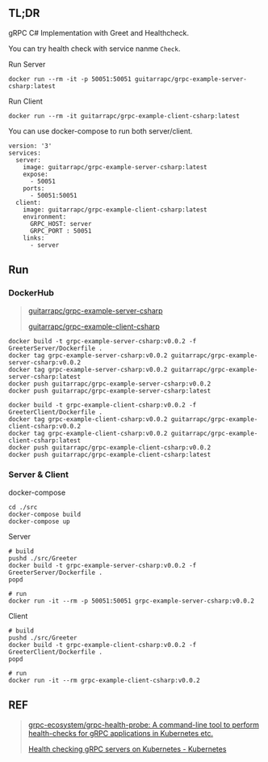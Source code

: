 ## TL;DR

gRPC C# Implementation with Greet and Healthcheck.

You can try health check with service nanme `Check`.

Run Server

```
docker run --rm -it -p 50051:50051 guitarrapc/grpc-example-server-csharp:latest
```

Run Client

```
docker run --rm -it guitarrapc/grpc-example-client-csharp:latest
```

You can use docker-compose to run both server/client.

```
version: '3'
services:
  server:
    image: guitarrapc/grpc-example-server-csharp:latest
    expose:
      - 50051
    ports:
      - 50051:50051
  client:
    image: guitarrapc/grpc-example-client-csharp:latest
    environment:
      GRPC_HOST: server
      GRPC_PORT : 50051
    links:
      - server
```


## Run

### DockerHub

> [guitarrapc/grpc-example-server-csharp](https://cloud.docker.com/u/guitarrapc/repository/docker/guitarrapc/grpc-example-server-csharp)
>
> [guitarrapc/grpc-example-client-csharp](https://cloud.docker.com/u/guitarrapc/repository/docker/guitarrapc/grpc-example-client-csharp)

```
docker build -t grpc-example-server-csharp:v0.0.2 -f GreeterServer/Dockerfile .
docker tag grpc-example-server-csharp:v0.0.2 guitarrapc/grpc-example-server-csharp:v0.0.2
docker tag grpc-example-server-csharp:v0.0.2 guitarrapc/grpc-example-server-csharp:latest
docker push guitarrapc/grpc-example-server-csharp:v0.0.2
docker push guitarrapc/grpc-example-server-csharp:latest

docker build -t grpc-example-client-csharp:v0.0.2 -f GreeterClient/Dockerfile .
docker tag grpc-example-client-csharp:v0.0.2 guitarrapc/grpc-example-client-csharp:v0.0.2
docker tag grpc-example-client-csharp:v0.0.2 guitarrapc/grpc-example-client-csharp:latest
docker push guitarrapc/grpc-example-client-csharp:v0.0.2
docker push guitarrapc/grpc-example-client-csharp:latest
```

### Server & Client

docker-compose

```
cd ./src
docker-compose build
docker-compose up
```

Server

```
# build
pushd ./src/Greeter
docker build -t grpc-example-server-csharp:v0.0.2 -f GreeterServer/Dockerfile .
popd

# run
docker run -it --rm -p 50051:50051 grpc-example-server-csharp:v0.0.2
```

Client

```
# build
pushd ./src/Greeter
docker build -t grpc-example-client-csharp:v0.0.2 -f GreeterClient/Dockerfile .
popd

# run
docker run -it --rm grpc-example-client-csharp:v0.0.2
```

## REF

> [grpc\-ecosystem/grpc\-health\-probe: A command\-line tool to perform health\-checks for gRPC applications in Kubernetes etc\.](https://github.com/grpc-ecosystem/grpc-health-probe/)
>
> [Health checking gRPC servers on Kubernetes \- Kubernetes](https://kubernetes.io/blog/2018/10/01/health-checking-grpc-servers-on-kubernetes/)